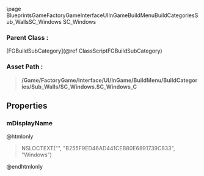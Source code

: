 \page BlueprintsGameFactoryGameInterfaceUIInGameBuildMenuBuildCategoriesSub_WallsSC_Windows SC_Windows
### Parent Class :
[FGBuildSubCategory](@ref ClassScriptFGBuildSubCategory)
### Asset Path :
<b><blockquote>/Game/FactoryGame/Interface/UI/InGame/BuildMenu/BuildCategories/Sub_Walls/SC_Windows.SC_Windows_C</blockquote></b>
## Properties

### mDisplayName
@htmlonly
<blockquote>NSLOCTEXT("", "B255F9ED46AD441CEB80E6891739C833", "Windows")</blockquote>
@endhtmlonly

